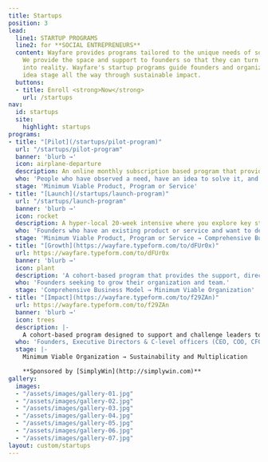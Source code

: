 ```yaml
---
title: Startups
position: 3
lead:
  line1: STARTUP PROGRAMS
  line2: for **SOCIAL ENTREPRENEURS**
  content: Wayfare provides programs tailored to the unique needs of social good startups.
    We provide the space and support to founders so that they can turn their ideas
    into reality. Wayfare's startup programs guide founders and organizations from
    idea stage all the way through sustainable impact.
  buttons:
  - title: Enroll <strong>Now</strong>
    url: /startups
nav:
  id: startups
  site:
    highlight: startups
programs:
- title: "[Pilot](/startups/pilot-program)"
  url: "/startups/pilot-program"
  banner: 'blurb →'
  icon: airplane-departure
  description: An online monthly subscription based program that provides guidance and support to take purposeful action on your meaningful idea.
  who: 'People who have observed a need, have an idea to solve it, and want to develop a plan for how to solve it in manageable, actionable steps.'
  stage: 'Minimum Viable Product, Program or Service'
- title: "[Launch](/startups/launch-program)"
  url: "/startups/launch-program"
  banner: 'blurb →'
  icon: rocket
  description: A hyper-local 20-week intensive where you explore key startup principles and insights as you directly apply them to your product, program or service amongst a cohort of other like-minded founders.
  who: 'Founders who have an existing product or service and want to develop a comprehensive business model to build a foundation for their organization.'
  stage: 'Minimum Viable Product, Program or Service → Comprehensive Business Model'
- title: "[Growth](https://wayfare.typeform.com/to/dFUr0x)"
  url: https://wayfare.typeform.com/to/dFUr0x
  banner: 'blurb →'
  icon: plant
  description: 'A cohort-based program that provides the support, direction and resources to navigate the emotional and practical complexities of growing, scaling and hiring as you expand your organization reach of your .'
  who: 'Founders seeking to grow their organization and team.'
  stage: 'Comprehensive Business Model → Minimum Viable Organization'
- title: "[Impact](https://wayfare.typeform.com/to/f29ZAn)"
  url: https://wayfare.typeform.com/to/f29ZAn
  banner: 'blurb →'
  icon: trees
  description: |-
    A cohort-based program designed to support and challenge leaders to sustain and multiply their impact through critical team support and integrated personal leadership and organizational development.
  who: 'Founders, Executive Directors & C-level officers (CEO, COO, CFO, etc)'
  stage: |-
    Minimum Viable Organization → Sustainability and Multiplication

    **Sponsored by [SimplyWin](http://simplywin.com)**
gallery:
  images:
  - "/assets/images/gallery-01.jpg"
  - "/assets/images/gallery-02.jpg"
  - "/assets/images/gallery-03.jpg"
  - "/assets/images/gallery-04.jpg"
  - "/assets/images/gallery-05.jpg"
  - "/assets/images/gallery-06.jpg"
  - "/assets/images/gallery-07.jpg"
layout: custom/startups
---
```

